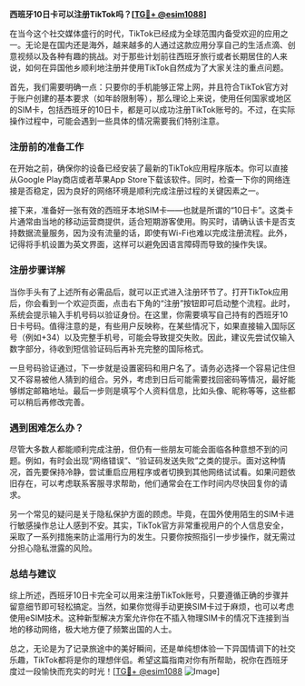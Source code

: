 **西班牙10日卡可以注册TikTok吗？[[TG💪+ @esim1088](https://t.me/s/esim1088)]**

在当今这个社交媒体盛行的时代，TikTok已经成为全球范围内备受欢迎的应用之一。无论是在国内还是海外，越来越多的人通过这款应用分享自己的生活点滴、创意视频以及各种有趣的挑战。对于那些计划前往西班牙旅行或者长期居住的人来说，如何在异国他乡顺利地注册并使用TikTok自然成为了大家关注的重点问题。

首先，我们需要明确一点：只要你的手机能够正常上网，并且符合TikTok官方对于账户创建的基本要求（如年龄限制等），那么理论上来说，使用任何国家或地区的SIM卡，包括西班牙的10日卡，都是可以成功注册TikTok账号的。不过，在实际操作过程中，可能会遇到一些具体的情况需要我们特别注意。

### 注册前的准备工作

在开始之前，确保你的设备已经安装了最新的TikTok应用程序版本。你可以直接从Google Play商店或者苹果App Store下载该软件。同时，检查一下你的网络连接是否稳定，因为良好的网络环境是顺利完成注册过程的关键因素之一。

接下来，准备好一张有效的西班牙本地SIM卡——也就是所谓的“10日卡”。这类卡片通常由当地的移动运营商提供，适合短期游客使用。购买时，请确认该卡是否支持数据流量服务，因为没有流量的话，即使有Wi-Fi也难以完成注册流程。此外，记得将手机设置为英文界面，这样可以避免因语言障碍而导致的操作失误。

### 注册步骤详解

当你手头有了上述所有必需品后，就可以正式进入注册环节了。打开TikTok应用后，你会看到一个欢迎页面，点击右下角的“注册”按钮即可启动整个流程。此时，系统会提示输入手机号码以验证身份。在这里，你需要填写自己持有的西班牙10日卡号码。值得注意的是，有些用户反映称，在某些情况下，如果直接输入国际区号（例如+34）以及完整手机号，可能会导致提交失败。因此，建议先尝试仅输入数字部分，待收到短信验证码后再补充完整的国际格式。

一旦号码验证通过，下一步就是设置密码和用户名了。请务必选择一个容易记住但又不容易被他人猜到的组合。另外，考虑到日后可能需要找回密码等情况，最好能够绑定邮箱地址。最后一步则是填写个人资料信息，比如头像、昵称等等，这些都可以稍后再修改完善。

### 遇到困难怎么办？

尽管大多数人都能顺利完成注册，但仍有一些朋友可能会面临各种意想不到的问题。例如，有时会出现“网络错误”、“验证码发送失败”之类的提示。面对这种情况，首先要保持冷静，尝试重启应用程序或者切换到其他网络试试看。如果问题依旧存在，可以考虑联系客服寻求帮助，他们通常会在工作时间内尽快回复你的请求。

另一个常见的疑问是关于隐私保护方面的顾虑。毕竟，在国外使用陌生的SIM卡进行敏感操作总让人感到不安。其实，TikTok官方非常重视用户的个人信息安全，采取了一系列措施来防止滥用行为的发生。只要你按照指引一步步操作，就无需过分担心隐私泄露的风险。

### 总结与建议

综上所述，西班牙10日卡完全可以用来注册TikTok账号，只要遵循正确的步骤并留意细节即可轻松搞定。当然，如果你觉得手动更换SIM卡过于麻烦，也可以考虑使用eSIM技术。这种新型解决方案允许你在不插入物理SIM卡的情况下连接到当地的移动网络，极大地方便了频繁出国的人士。

总之，无论是为了记录旅途中的美好瞬间，还是单纯想体验一下异国情调下的社交乐趣，TikTok都将是你的理想伴侣。希望这篇指南对你有所帮助，祝你在西班牙度过一段愉快而充实的时光！[[TG💪+ @esim1088](https://t.me/s/esim1088) ![Image](https://i.postimg.cc/4NQfJmqS/Snipaste-2025-05-13-00-14-12.png)]